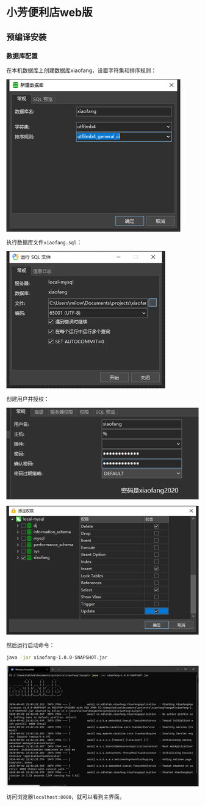 # 小芳便利店web版

## 预编译安装

### 数据库配置

在本机数据库上创建数据库xiaofang，设置字符集和排序规则：

![](https://raw.githubusercontent.com/MiloWang2048/pic-lib/master/20200902205323.png)

执行数据库文件`xiaofang.sql`：

![image-20200902205640911](https://raw.githubusercontent.com/MiloWang2048/pic-lib/master/20200902210409.png)

创建用户并授权：

![image-20200902205820580](https://raw.githubusercontent.com/MiloWang2048/pic-lib/master/image-20200902205820580.png)

![image-20200902210003234](https://raw.githubusercontent.com/MiloWang2048/pic-lib/master/image-20200902210003234.png)

然后运行启动命令：

```sh
java -jar xiaofang-1.0.0-SNAPSHOT.jar
```

![image-20200902210236568](https://raw.githubusercontent.com/MiloWang2048/pic-lib/master/image-20200902210236568.png)

访问浏览器`localhost:8080`，就可以看到主界面。